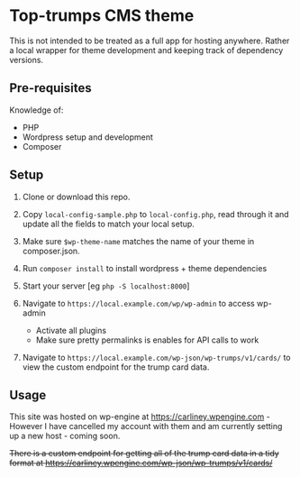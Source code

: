 # Top-trumps CMS theme

This is not intended to be treated as a full app for hosting anywhere. Rather a local wrapper for theme development and keeping track of dependency versions.

## Pre-requisites

Knowledge of:
 - PHP
 - Wordpress setup and development
 - Composer

## Setup

1. Clone or download this repo.
1. Copy `local-config-sample.php` to `local-config.php`, read through it and update all the fields to match your local setup.
1. Make sure `$wp-theme-name` matches the name of your theme in composer.json.
1. Run `composer install` to install wordpress + theme dependencies
1. Start your server [eg `php -S localhost:8000`]

1. Navigate to `https://local.example.com/wp/wp-admin` to access wp-admin 
   - Activate all plugins
   - Make sure pretty permalinks is enables for API calls to work
1. Navigate to `https://local.example.com/wp-json/wp-trumps/v1/cards/` to view the custom endpoint for the trump card data.

## Usage

This site was hosted on wp-engine at https://carliney.wpengine.com - However I have cancelled my account with them and am currently setting up a new host - coming soon.

~~There is a custom endpoint for getting all of the trump card data in a tidy format at https://carliney.wpengine.com/wp-json/wp-trumps/v1/cards/~~
